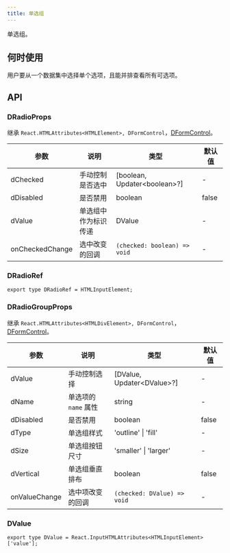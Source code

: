 ```yaml
---
title: 单选组
---
```


单选组。

## 何时使用

用户要从一个数据集中选择单个选项，且能并排查看所有可选项。

## API

### DRadioProps

继承 `React.HTMLAttributes<HTMLElement>, DFormControl`，[DFormControl](/components/Form#DFormControl)。

<!-- prettier-ignore-start -->
| 参数 | 说明 | 类型 | 默认值 | 
| --- | --- | --- | --- | 
| dChecked | 手动控制是否选中 | [boolean, Updater\<boolean\>?] | - |
| dDisabled | 是否禁用 | boolean | false |
| dValue | 单选组中作为标识传递 | DValue  | - |
| onCheckedChange | 选中改变的回调 | `(checked: boolean) => void` | - |
<!-- prettier-ignore-end -->

### DRadioRef

```tsx
export type DRadioRef = HTMLInputElement;
```

### DRadioGroupProps

继承 `React.HTMLAttributes<HTMLDivElement>, DFormControl`，[DFormControl](/components/Form#DFormControl)。

<!-- prettier-ignore-start -->
| 参数 | 说明 | 类型 | 默认值 | 
| --- | --- | --- | --- | 
| dValue | 手动控制选择 | [DValue, Updater\<DValue\>?] | - |
| dName | 单选项的 `name` 属性 | string | - |
| dDisabled | 是否禁用 | boolean | false |
| dType | 单选组样式 | 'outline' \| 'fill' | - |
| dSize | 单选组按钮尺寸 | 'smaller' \| 'larger' | - |
| dVertical | 单选组垂直排布 | boolean | false |
| onValueChange | 选中项改变的回调 | `(checked: DValue) => void` | - |
<!-- prettier-ignore-end -->

### DValue

```tsx
export type DValue = React.InputHTMLAttributes<HTMLInputElement>['value'];
```
